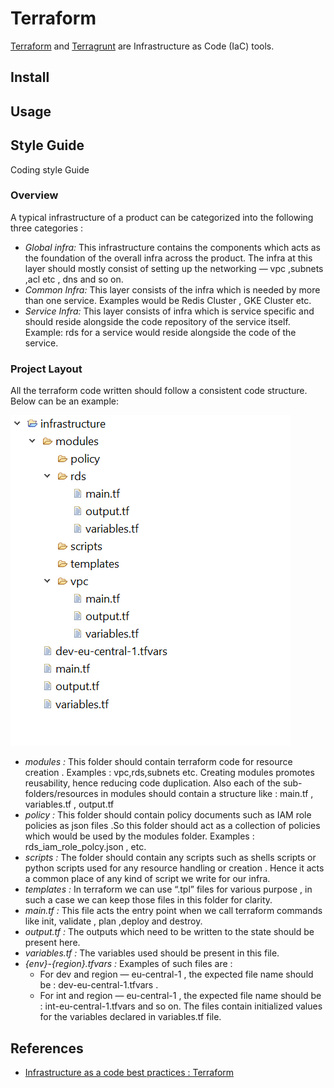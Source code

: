 # Terraform

[Terraform](https://www.terraform.io) and [Terragrunt](https://terragrunt.gruntwork.io) are Infrastructure as Code (IaC) tools.

## Install

## Usage

## Style Guide  
Coding style Guide

###  Overview
A typical infrastructure of a product can be categorized into the following three categories :
* _Global infra:_ This infrastructure contains the components which acts as the foundation of the overall infra across the product. The infra at this layer should mostly consist of setting up the networking — vpc ,subnets ,acl etc , dns and so on.
* _Common Infra:_ This layer consists of the infra which is needed by more than one service. Examples would be Redis Cluster , GKE Cluster etc.
* _Service Infra:_ This layer consists of infra which is service specific and should reside alongside the code repository of the service itself. Example: rds for a service would reside alongside the code of the service.

### Project Layout
All the terraform code written should follow a consistent code structure. Below can be an example:

![code-structure](../images/terraform-code-structure.png)
- _modules :_ This folder should contain terraform code for resource creation . Examples : vpc,rds,subnets etc. Creating modules promotes reusability, hence reducing code duplication. Also each of the sub-folders/resources in modules should contain a structure like : main.tf , variables.tf , output.tf
- _policy :_ This folder should contain policy documents such as IAM role policies as json files .So this folder should act as a collection of policies which would be used by the modules folder. Examples : rds_iam_role_polcy.json , etc.
- _scripts :_ The folder should contain any scripts such as shells scripts or python scripts used for any resource handling or creation . Hence it acts a common place of any kind of script we write for our infra.
- _templates :_ In terraform we can use “.tpl” files for various purpose , in such a case we can keep those files in this folder for clarity.
- _main.tf :_ This file acts the entry point when we call terraform commands like init, validate , plan ,deploy and destroy.
- _output.tf :_ The outputs which need to be written to the state should be present here.
- _variables.tf :_ The variables used should be present in this file.
- _{env}-{region}.tfvars :_ Examples of such files are :
    - For dev and region — eu-central-1 , the expected file name should be : dev-eu-central-1.tfvars .
    - For int and region — eu-central-1 , the expected file name should be : int-eu-central-1.tfvars and so on.
      The files contain initialized values for the variables declared in variables.tf file.


## References 
- [Infrastructure as a code best practices : Terraform](https://medium.com/@ranjana-jha/infrastructure-as-a-code-best-practices-terraform-d7ae4291d621)